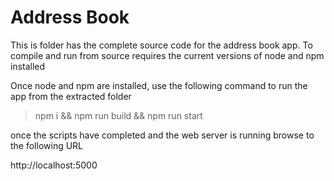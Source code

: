 # Address Book

This is folder has the complete source code for the address book app.
To compile and run from source requires the current versions of node and npm installed

Once node and npm are installed, use the following command to run the app from the extracted folder

>npm i && npm run build && npm run start

once the scripts have completed and the web server is running browse to the following URL

http://localhost:5000